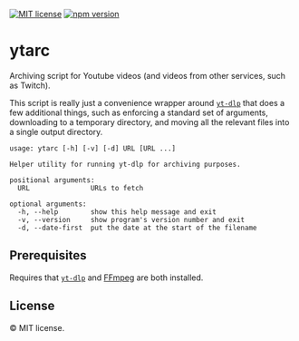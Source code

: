 [![MIT license](https://img.shields.io/badge/license-MIT-brightgreen.svg)](https://opensource.org/licenses/MIT) [![npm version](https://badge.fury.io/js/ytarc.svg)](https://badge.fury.io/js/ytarc)

# ytarc

Archiving script for Youtube videos (and videos from other services, such as Twitch).

This script is really just a convenience wrapper around [`yt-dlp`](https://github.com/yt-dlp/yt-dlp) that does a few additional things, such as enforcing a standard set of arguments, downloading to a temporary directory, and moving all the relevant files into a single output directory.

```
usage: ytarc [-h] [-v] [-d] URL [URL ...]

Helper utility for running yt-dlp for archiving purposes.

positional arguments:
  URL               URLs to fetch

optional arguments:
  -h, --help        show this help message and exit
  -v, --version     show program's version number and exit
  -d, --date-first  put the date at the start of the filename
```

## Prerequisites

Requires that [`yt-dlp`](https://github.com/yt-dlp/yt-dlp) and [FFmpeg](https://ffmpeg.org/) are both installed.

## License

© MIT license.
